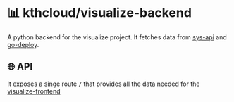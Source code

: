 # 📊 kthcloud/visualize-backend

A python backend for the visualize project. It fetches data from [sys-api](https://github.com/kthcloud/sys-api) and [go-deploy](https://github.com/kthcloud/go-deploy).

## 🌐 API
It exposes a singe route `/` that provides all the data needed for the [visualize-frontend](https://github.com/kthcloud/visualize-frontend)

